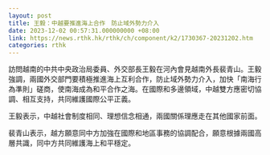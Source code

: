 ```yaml
---
layout: post
title: 王毅：中越要推進海上合作　防止域外勢力介入
date: 2023-12-02 00:57:31.000000000 +08:00
link: https://news.rthk.hk/rthk/ch/component/k2/1730367-20231202.htm
categories: rthk
---
```


訪問越南的中共中央政治局委員、外交部長王毅在河內會見越南外長裴青山。王毅強調，兩國外交部門要積極推進海上互利合作，防止域外勢力介入，加快「南海行為準則」磋商，使南海成為和平合作之海。在國際和多邊領域，中越雙方應密切協調、相互支持，共同維護國際公平正義。

王毅表示，中越社會制度相同、理想信念相通，兩國關係理應走在其他國家前面。

裴青山表示，越方願意同中方加強在國際和地區事務的協調配合，願意根據兩國高層共識，同中方共同維護海上和平穩定。
　
